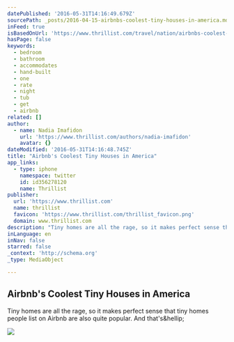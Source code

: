```yaml
---
datePublished: '2016-05-31T14:16:49.679Z'
sourcePath: _posts/2016-04-15-airbnbs-coolest-tiny-houses-in-america.md
inFeed: true
isBasedOnUrl: 'https://www.thrillist.com/travel/nation/airbnbs-coolest-tiny-houses-in-america/travel'
hasPage: false
keywords:
  - bedroom
  - bathroom
  - accommodates
  - hand-built
  - one
  - rate
  - night
  - tub
  - get
  - airbnb
related: []
author:
  - name: Nadia Imafidon
    url: 'https://www.thrillist.com/authors/nadia-imafidon'
    avatar: {}
dateModified: '2016-05-31T14:16:48.745Z'
title: "Airbnb's Coolest Tiny Houses in America"
app_links:
  - type: iphone
    namespace: twitter
    id: id356278120
    name: Thrillist
publisher:
  url: 'https://www.thrillist.com'
  name: thrillist
  favicon: 'https://www.thrillist.com/thrillist_favicon.png'
  domain: www.thrillist.com
description: "Tiny homes are all the rage, so it makes perfect sense that tiny homes people list on Airbnb are also quite popular. And that's&hellip;"
inLanguage: en
inNav: false
starred: false
_context: 'http://schema.org'
_type: MediaObject

---
```

<article style=""><h1>Airbnb's Coolest Tiny Houses in America</h1><p>Tiny homes are all the rage, so it makes perfect sense that tiny homes people list on Airbnb are also quite popular. And that's&amp;hellip;</p><img src="http://assets3.thrillist.com/v1/image/1686658/size/tmg-slideshow_l" /></article>